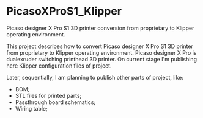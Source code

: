 # PicasoXProS1_Klipper
Picaso designer X Pro S1 3D printer conversion from proprietary to Klipper operating environment.

This project describes how to convert Picaso designer X Pro S1 3D printer from proprietary to Klipper operating environment.
Picaso designer X Pro is dualexruder switching printhead 3D printer.
On current stage I'm publishing here Klipper configuration files of project.

Later, sequentially, I am planning to publish other parts of project, like:
- BOM;
- STL files for printed parts;
- Passthrough board schematics;
- Wiring table;
